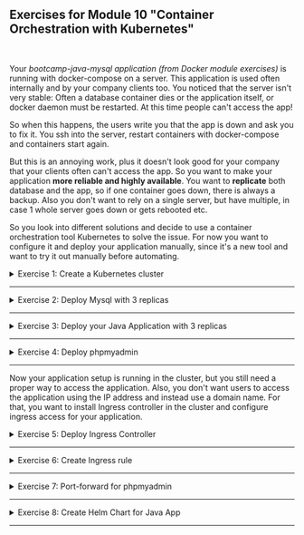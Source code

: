 ## Exercises for Module 10 "Container Orchestration with Kubernetes"
<br />

Your _bootcamp-java-mysql application (from Docker module exercises)_ is running with docker-compose on a server. This application is used often internally and by your company clients too. You noticed that the server isn't very stable: Often a database container dies or the application itself, or docker daemon must be restarted. At this time people can't access the app!

So when this happens, the users write you that the app is down and ask you to fix it. You ssh into the server, restart containers with docker-compose and containers start again.

But this is an annoying work, plus it doesn't look good for your company that your clients often can't access the app. So you want to make your application **more reliable and highly available**. You want to **replicate** both database and the app, so if one container goes down, there is always a backup. Also you don't want to rely on a single server, but have multiple, in case 1 whole server goes down or gets rebooted etc.


So you look into different solutions and decide to use a container orchestration tool Kubernetes to solve the issue. For now you want to configure it and deploy your application manually, since it's a new tool and want to try it out manually before automating.

<details>
<summary>Exercise 1: Create a Kubernetes cluster</summary>
<br />

**Tasks:**
- Create a Kubernetes cluster (Minikube or LKE)

**Steps to solve the tasks:**

**Minikube**\
On a Mac with M2 processor the easiest way to install minikube is using the `homebrew` package manager:
```sh
brew update
brew install minikube
minikube start --driver docker
minikube status
```
During `minikube` installation `kubectl` gets automatically installed too (as a dependency).

**LKE**\
Login to your [Linode account](https://cloud.linode.com/), select "Kubernetes" in the menu on the left and press the blue "Create Cluster" button. Enter a cluster name (e.g. 'devops-bootcamp'), choose a region close to you (e.g. 'Frankfurt, DE (eu-central)') and select the latest Kubernetes version (e.g. 1.26). In the "Add Node Pools" section select the "Shared CPU" tab and add 2 "Linode 4 GB" nodes to the cart. Check the "I have read..." disclaimer and press the "Create Cluster" button.

On the dashboard you can see the two worker nodes (Linodes). Wait until both are up and running.

In the Kubernetes section at the top you can download a 'devops-bootcamp-kubeconfig.yaml' file with the credentials and certificates you need to connect to the K8s cluster. Download it and set the environment variable KUBECONFIG on your local machine to this file:
```sh
export KUBECONFIG=~/Downloads/devops-bootcamp-kubeconfig.yaml

# now kubectl commands will be connected with the linode cluster
kubectl get nodes
# =>
# NAME                            STATUS   ROLES    AGE   VERSION
# lke104424-156177-6445973ec1e1   Ready    <none>   19m   v1.26.3
# lke104424-156177-6445973f23f0   Ready    <none>   19m   v1.26.3
```

</details>

******

<details>
<summary>Exercise 2: Deploy Mysql with 3 replicas</summary>
<br />

**Tasks:**

First of all, you want to deploy the mysql database.
- Deploy Mysql database with 3 replicas and volumes for data persistence 

To simplify the process you can use Helm for that.

**Steps to solve the tasks:**

If you haven't installed Helm yet, [install it now](https://helm.sh/docs/intro/install/). On a Mac, the easiest way to install Helm is to execute
```sh
brew update
brew install helm
```

Google for "Helm Charts Mysql". You should find the charts maintained by [Bitnami](https://bitnami.com/stack/mysql/helm). Execute the following commands:
```sh
# add the bitnami repo
helm repo add bitnami https://charts.bitnami.com/bitnami

# search for mysql charts in this repo
helm search repo bitnami/mysql
# =>
# NAME            CHART VERSION	  APP VERSION   DESCRIPTION                                       
# bitnami/mysql   9.8.2           8.0.33     	MySQL is a fast, reliable, scalable, and easy t...
```

To see the parameters of the chart, open the browser and navigate to `https://github.com/bitnami/charts/tree/main/bitnami/mysql`. You'll find that there are parameters `architecture`, `auth.rootPassword`, `secondary.replicaCount`, `secondary.persistence.storageClass` (among many others). To override these parameters for deployment on a **Minikube** cluster create a file called `mysql-chart-values-minikube.yaml` with the following content:
```yaml
architecture: replication
auth:
  rootPassword: secret-root-pass
  database: my-app-db
  username: my-user
  password: my-pass

secondary:
  # 1 primary and 2 secondary replicas
  replicaCount: 2
  persistence:
    storageClass: standard
```

For deployment on **Linode LKE** create a file called `mysql-chart-values-lke.yaml` with the following content:
```yaml
architecture: replication
auth:
  rootPassword: secret-root-pass
  database: my-app-db
  username: my-user
  password: my-pass

# enable init container that changes the owner and group of the persistent volume mountpoint to runAsUser:fsGroup
volumePermissions:
  enabled: true

secondary:
  # 1 primary and 2 secondary replicas
  replicaCount: 2
  persistence:
    accessModes: ["ReadWriteOnce"]
    # storage class for LKE volumes
    storageClass: linode-block-storage
```

To install the chart in the local **Minikube** cluster execute the following commands:
```sh
helm install -f mysql-chart-values-minikube.yaml my-release bitnami/mysql

kubectl get all
# NAME                               READY   STATUS    RESTARTS   AGE
# pod/my-release-mysql-primary-0     1/1     Running   0          4m48s
# pod/my-release-mysql-secondary-0   1/1     Running   0          4m48s
# pod/my-release-mysql-secondary-1   1/1     Running   0          3m16s
# 
# NAME                                          TYPE        CLUSTER-IP     EXTERNAL-IP   PORT(S)    AGE
# service/kubernetes                            ClusterIP   10.96.0.1      <none>        443/TCP    22d
# service/my-release-mysql-primary              ClusterIP   10.97.202.97   <none>        3306/TCP   4m48s
# service/my-release-mysql-primary-headless     ClusterIP   None           <none>        3306/TCP   4m48s
# service/my-release-mysql-secondary            ClusterIP   10.111.6.1     <none>        3306/TCP   4m48s
# service/my-release-mysql-secondary-headless   ClusterIP   None           <none>        3306/TCP   4m48s
# 
# NAME                                          READY   AGE
# statefulset.apps/my-release-mysql-primary     1/1     4m48s
# statefulset.apps/my-release-mysql-secondary   2/2     4m48s
```

To install the chart in a **Linode LKE** cluster execute the following commands:
```sh
helm install -f mysql-chart-values-lke.yaml my-release bitnami/mysql
kubectl get statefulset --watch
```

</details>

******

<details>
<summary>Exercise 3: Deploy your Java Application with 3 replicas</summary>
<br />

**Tasks:**

Now you want to
- deploy your Java application with 3 replicas.

With docker-compose, you were setting env_vars on server. In K8s there are own components for that, so
- create ConfigMap and Secret with the values and reference them in the application deployment config file.

**Steps to solve the tasks:**

**Step 1:** Push docker image of java mysql app to private registry if necessary\
Go to the [bootcamp-java-mysql](https://github.com/fsiegrist/devops-bootcamp-07-docker/tree/main/bootcamp-java-mysql) app from the exercises of module 7. Set the version in `build.gradle` to '1.2-SNAPSHOT', adjust the versions in the `Dockerfile` accordingly and make sure, host and port in `src/main/resources/static/index.html` is set to 'localhost:8080'.

Build the jar file executing
```sh
./gradlew build
```

Create a docker image executing 
```sh
docker build -t fsiegrist/fesi-repo:bootcamp-java-mysql-project-1.2-SNAPSHOT .
```

Push the image to remote private registry on DockerHub executing
```sh
docker login
docker push fsiegrist/fesi-repo:bootcamp-java-mysql-project-1.2-SNAPSHOT
```

**Step 2:** Create a 'my-registry-key' Secret to pull the image from the private repository on  DockerHub
```sh
kubectl create secret docker-registry my-registry-key \
  --docker-server=docker.io \
  --docker-username=fsiegrist \
  --docker-password=<my-docker-hub-pwd>
```

**Step 3:** Create the required K8s component configuration files

Create a ConfigMap configuration file with the folowing content:

_db-config.yaml_
```yaml
apiVersion: v1
kind: ConfigMap
metadata:
  name: db-config
data:
  db_server: my-release-mysql-primary # kubectl get services
```

Create a Secret configuration file with the folowing content:

_db-secret.yaml_
```yaml
apiVersion: v1
kind: Secret
metadata:
  name: db-secret
type: Opaque
data:
  # echo -n 'my-user' | base64 (see mysql-chart-values-minikube.yaml)
  db_user: bXktdXNlcg== 
  # echo -n 'my-pass' | base64 (see mysql-chart-values-minikube.yaml)
  db_pwd: bXktcGFzcw==
  # echo -n 'my-app-db' | base64 (see mysql-chart-values-minikube.yaml)
  db_name: bXktYXBwLWRi
  # echo -n 'secret-root-pass' | base64 (see mysql-chart-values-minikube.yaml)
  db_root_pwd: c2VjcmV0LXJvb3QtcGFzcw==
```

Create a Deployment and Service configuration file with the folowing content:

_java-mysql-app.yaml_
```yaml
apiVersion: apps/v1
kind: Deployment
metadata:
  name: java-mysql-app-deployment
  labels:
    app: java-mysql-app
spec:
  replicas: 3
  selector:
    matchLabels:
      app: java-mysql-app
  template:
    metadata:
      labels:
        app: java-mysql-app
    spec:
      imagePullSecrets:
      - name: my-registry-key
      containers:
      - name: javamysqlapp
        image: fsiegrist/fesi-repo:bootcamp-java-mysql-project-1.2-SNAPSHOT
        ports:
        - containerPort: 8080
        env:
         - name: DB_USER
           valueFrom:
             secretKeyRef:
               name: db-secret
               key: db_user
         - name: DB_PWD
           valueFrom:
             secretKeyRef:
               name: db-secret
               key: db_pwd
         - name: DB_NAME
           valueFrom:
             secretKeyRef:
               name: db-secret
               key: db_name
         - name: DB_SERVER
           valueFrom:
             configMapKeyRef:
              name: db-config
              key: db_server
---
apiVersion: v1
kind: Service
metadata:
  name: java-mysql-app-service
spec:
  selector:
    app: java-mysql-app
  ports:
  - protocol: TCP
    port: 8080
    targetPort: 8080
```

**Step 4:** Apply the configurations to the K8s cluster\
```sh
kubectl apply -f db-config.yaml
kubectl apply -f db-secret.yaml
kubectl apply -f java-mysql-app.yaml

kubectl get pods -l app=java-mysql-app
# NAME                                         READY   STATUS    RESTARTS   AGE
# java-mysql-app-deployment-574674d7d9-86wbs   1/1     Running   0          8m16s
# java-mysql-app-deployment-574674d7d9-vr2l8   1/1     Running   0          8m16s
# java-mysql-app-deployment-574674d7d9-x4qgc   1/1     Running   0          8m16s
```

**Step 5 (optional):** Create a port-forwarding to access the application
```sh
kubectl port-forward svc/java-mysql-app-service 8080:8080
```

Open the browser and navigate to [localhost:8080](http://localhost:8080) to access the running application.

</details>

******

<details>
<summary>Exercise 4: Deploy phpmyadmin</summary>
<br />

**Tasks:**

As a next step you
- deploy phpmyadmin to access Mysql UI.

For this deployment you just need 1 replica, since this is only for your own use, so it doesn't have to be High Availability. A simple deployment.yaml file and internal service will be enough.

**Steps to solve the tasks:**

**Step 1:** Create a Deployment and Service configuration file for phpmyadmin

_phpmyadmin.yaml_
```yaml
apiVersion: apps/v1
kind: Deployment
metadata:
  name: phpmyadmin
  labels:
    app: phpmyadmin
spec:
  replicas: 1
  selector:
    matchLabels:
      app: phpmyadmin
  template:
    metadata:
      labels:
        app: phpmyadmin
    spec:
      containers:
        - name: phpmyadmin
          image: phpmyadmin/phpmyadmin:5
          ports:
            - containerPort: 80
              protocol: TCP
          env:
            - name: PMA_HOST
              valueFrom:
                configMapKeyRef:
                  name: db-config
                  key: db_server
            - name: MYSQL_ROOT_PASSWORD
              valueFrom:
                secretKeyRef:
                  name: db-secret
                  key: db_root_pwd
  
---
apiVersion: v1
kind: Service
metadata:
  name: phpmyadmin-service
spec:
  selector:
    app: phpmyadmin
  ports:
  - protocol: TCP
    port: 8081
    targetPort: 80
```

**Step 2:** Apply it to the cluster
```sh
kubectl apply -f phpmyadmin.yaml

kubectl get pods -l app=phpmyadmin
# NAME                          READY   STATUS    RESTARTS   AGE
# phpmyadmin-794dd6c7fb-xxlrw   1/1     Running   0          3m40s
```

</details>

******

Now your application setup is running in the cluster, but you still need a proper way to access the application. Also, you don't want users to access the application using the IP address and instead use a domain name. For that, you want to install Ingress controller in the cluster and configure ingress access for your application.


<details>
<summary>Exercise 5: Deploy Ingress Controller</summary>
<br />

**Tasks:**
- Deploy Ingress Controller in the cluster - using Helm

**Steps to solve the tasks:**

**Minikube**
```sh
# minikube comes with ingress addon, so we just need to activate it
minikube addons enable ingress 
```

**LKE**
```sh
helm repo add ingress-nginx https://kubernetes.github.io/ingress-nginx
helm repo update
helm install ingress-nginx ingress-nginx/ingress-nginx
```

**Notes on installing Ingress-controller on LKE**
- Chart link: https://github.com/kubernetes/ingress-nginx/tree/main/charts/ingress-nginx
- Known issue when pulling ingress-nginx images from k8s repository:
https://www.reddit.com/r/kubernetes/comments/rorzhd/nginx_ingress_unable_to_pull_official_images/

As a workaround, try a different region.

</details>

******

<details>
<summary>Exercise 6: Create Ingress rule</summary>
<br />

**Tasks:**
- Create Ingress rule for your application access

**Steps to solve the tasks:**

**Minikube**

**Step 1:** Create an Ingress configuration file\
Create an Ingress configuration file called `java-app-ingress.yaml` with the following content:

```yaml
apiVersion: networking.k8s.io/v1
kind: Ingress
metadata:
  name: java-mysql-app-ingress
  annotations:
    kubernetes.io/ingress.class: "nginx"
spec:
  rules:
  - host: java-mysql-app.com
    http:
      paths:
      - backend:
          service:
            name: java-mysql-app-service
            port: 
              number: 8080
        pathType: Prefix
        path: /
```

**Step 2:** Adjust host and port in index.htmland rebuild the image\
Repeat step 1 of exercise 3 but set the host and port in `src/main/resources/static/index.html` to 'java-mysql-app.com:80'.

**Step 3:** Re-deploy the application
```sh
kubectl delete -f java-mysql-app.yaml
kubectl apply -f java-mysql-app.yaml
```

**Step 4:** Create ingress component
```sh
kubectl apply -f java-mysql-app-ingress.yaml
```

**Step 5:** Configure /etc/hosts\
Add `127.0.0.1 java-mysql-app.com` to `/etc/hosts` file

**Step 6:** Browse application\
Open your browser and navigate to [http://java-mysql-app.com](http://java-mysql-app.com) to see the application in action.

**LKE**
- set the host name in java-mysql-app-ingress.yaml line 9 to Linode node-balancer address
- create ingress component: `kubectl apply -f java-mysql-app-ingress.yaml`
- access application from browser on Linode node-balancer address

</details>

******

<details>
<summary>Exercise 7: Port-forward for phpmyadmin</summary>
<br />

**Tasks:**

However, you don't want to expose the phpmyadmin for security reasons. So you configure port-forwarding for the service to access on localhost, whenever you need it.
- Configure port-forwarding for phpmyadmin

**Steps to solve the tasks:**

**Minikube & LKE**
```sh
kubectl port-forward svc/phpmyadmin-service 8081:8081
```

</details>

******

<details>
<summary>Exercise 8: Create Helm Chart for Java App</summary>
<br />

As the final step, you decide to create a helm chart for your Java application where all the configuration files are configurable. You can then tell developers how they can use it by setting all the chart values. This chart will be hosted in its own git repository. 

**Tasks:**
- All config files: service, deployment, ingress, configMap, secret, will be part of the chart
- Create custom values file as an example for developers to use when deploying the application
- Deploy the java application using the chart with helmfile
- Host the chart in its own git repository

**Steps to solve the tasks:**

</details>

******
